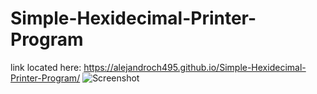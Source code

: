 # Simple-Hexidecimal-Printer-Program
link located here:
      https://alejandroch495.github.io/Simple-Hexidecimal-Printer-Program/
![Screenshot](image.png|width=100)
